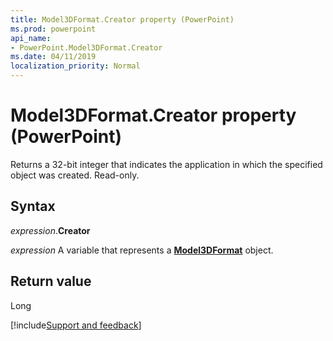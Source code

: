 ```yaml
---
title: Model3DFormat.Creator property (PowerPoint)
ms.prod: powerpoint
api_name:
- PowerPoint.Model3DFormat.Creator
ms.date: 04/11/2019
localization_priority: Normal
---
```



# Model3DFormat.Creator property (PowerPoint)

Returns a 32-bit integer that indicates the application in which the specified object was created. Read-only.

## Syntax

_expression_.**Creator**

_expression_ A variable that represents a **[Model3DFormat](PowerPoint.Model3DFormat.md)** object.

## Return value

Long


[!include[Support and feedback](~/includes/feedback-boilerplate.md)]